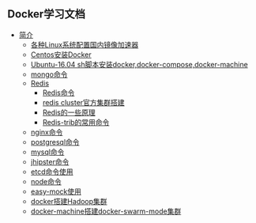 ## Docker学习文档

* [简介]()
    * [各种Linux系统配置国内镜像加速器](https://t.goodrain.com/t/topic/236)
    * [Centos安装Docker](install/Centos7-install.md)
    * [Ubuntu-16.04 sh脚本安装docker,docker-compose,docker-machine](install/Ubuntu-16.04-install.md)
    * [mongo命令](DB/NOSQL/mongo/mongo命令.md)
    * [Redis]()
        * [Redis命令](DB/NOSQL/redis/Redis命令.md)
        * [redis cluster官方集群搭建](DB/NOSQL/redis/Redis-cluster集群搭建.md)
        * [Redis的一些原理](DB/NOSQL/redis/Redis的一些原理.md)
        * [Redis-trib的常用命令](DB/NOSQL/redis/Redis-trib的常用命令.md)
    * [nginx命令](service/nginx/nginx.md)
    * [postgresql命令](DB/SQL/postgresql命令.md)
    * [mysql命令](DB/SQL/mysql命令.md)
    * [jhipster命令](java/jhipster命令.md)
    * [etcd命令使用](soft/etcd命令.md)
    * [node命令](service/node/node命令.md)
    * [easy-mock使用](service/easy-mock/easy-mock使用.md)
    * [docker搭建Hadoop集群](big-data/hadoop/Hadoop搭建.md)
    * [docker-machine搭建docker-swarm-mode集群](docker-swarm/cluster/docker-machine搭建cluster集群.md)